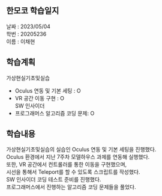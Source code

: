 한모코 학습일지
--
날짜 : 2023/05/04<br>
학번 : 20205236<br>
이름 : 이채현

학습계획
--
가상현실기초및실습
- Oculus 연동 및 기본 세팅 : O
- VR 공간 이동 구현 : O<br>
SW 인사이더
- 프로그래머스 알고리즘 코딩 문제: O

학습내용
--
가상현실기초및실습의 실습인 Oculus 연동 및 기본 세팅을 진행했다.<br>
Oculus 환경에서 지난 7주차 모델하우스 과제를 연동해 실행했다.<br>
또한, VR 공간에서 컨트롤러를 통한 이동을 구현했으며,<br>
시선을 통해서 Teleport를 할 수 있도록 스크립트를 작성했다.<br>
SW 인사이더 코딩 테스트 준비를 진행했다.<br>
프로그래머스에서 진행하는 알고리즘 코딩 문제들을 풀었다.
